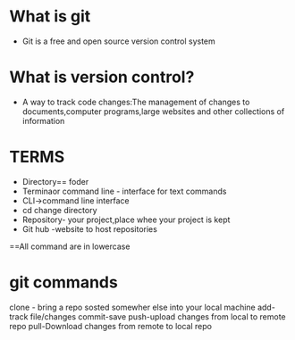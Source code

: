 # What is git
- Git is a free and open source version control system
# What is version control?
- A way to track code changes:The management of changes to documents,computer programs,large websites and other collections of information

# TERMS
- Directory== foder
- Terminaor command line - interface for text commands
- CLI->command line interface
- cd change directory
- Repository- your project,place whee your project is kept
- Git hub -website to host repositories

==All command are in lowercase
# git commands
clone - bring a repo sosted somewher else into your local machine
add-track file/changes
commit-save
push-upload changes from  local to remote repo
pull-Download changes from  remote to local repo
